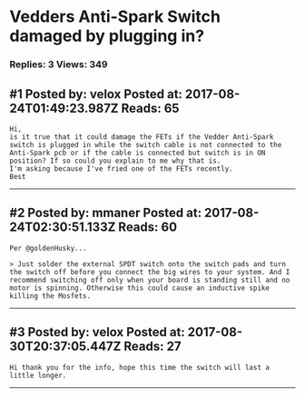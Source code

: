 # Vedders Anti-Spark Switch damaged by plugging in?

### Replies: 3 Views: 349

## \#1 Posted by: velox Posted at: 2017-08-24T01:49:23.987Z Reads: 65

```
Hi,
is it true that it could damage the FETs if the Vedder Anti-Spark switch is plugged in while the switch cable is not connected to the Anti-Spark pcb or if the cable is connected but switch is in ON position? If so could you explain to me why that is.
I'm asking because I've fried one of the FETs recently.
Best
```

---
## \#2 Posted by: mmaner Posted at: 2017-08-24T02:30:51.133Z Reads: 60

```
Per @goldenHusky...

> Just solder the external SPDT switch onto the switch pads and turn the switch off before you connect the big wires to your system. And I recommend switching off only when your board is standing still and no motor is spinning. Otherwise this could cause an inductive spike killing the Mosfets.
```

---
## \#3 Posted by: velox Posted at: 2017-08-30T20:37:05.447Z Reads: 27

```
Hi thank you for the info, hope this time the switch will last a little longer.
```

---
